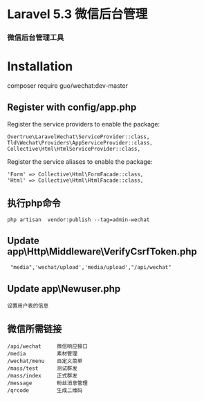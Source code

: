 # Laravel 5.3 微信后台管理
### 微信后台管理工具


# Installation

composer require guo/wechat:dev-master


## Register with config/app.php
Register the service providers to enable the package:
```
Overtrue\LaravelWechat\ServiceProvider::class,
Tld\Wechat\Providers\AppServiceProvider::class,
Collective\Html\HtmlServiceProvider::class,
```
Register the service aliases to enable the package:
```
'Form' => Collective\Html\FormFacade::class,
'Html' => Collective\Html\HtmlFacade::class,
```

##  执行php命令
```
php artisan  vendor:publish --tag=admin-wechat
```

## Update  app\Http\Middleware\VerifyCsrfToken.php
```
 "media",'wechat/upload','media/upload',"/api/wechat"
```


## Update  app\Newuser.php
```
设置用户表的信息
```

## 微信所需链接
```
/api/wechat     微信响应接口
/media          素材管理
/wechat/menu    自定义菜单
/mass/test      测试群发
/mass/index     正式群发
/message        粉丝消息管理 
/qrcode         生成二维码

```

